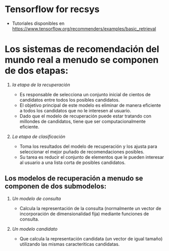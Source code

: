 # Tensorflow for recsys

- Tutoriales disponibles en https://www.tensorflow.org/recommenders/examples/basic_retrieval  

# Los sistemas de recomendación del mundo real a menudo se componen de dos etapas:  
1. *la etapa de la recuperación*  
    - Es responsable de selecciona un conjunto inicial de cientos de candidatos entre todos los posibles candidatos.  
    - El objetivo principal de este modelo es eliminar de manera eficiente a todos los candidatos que no le interesen al usuario.  
    - Dado que el modelo de recuperación puede estar tratando con millondes de candidatos, tiene que ser computacionalmente eficiente.  
  
2. *La etapa de clasificación*  
    - Toma los resultados del modelo de recuperación y los ajusta para  seleccionar el mejor puñado de recomendaciones posibles.  
    - Su tarea es reducir el conjunto de elementos que le pueden interesar al usuario a una lista corta de posibles candidatos.  


## Los modelos de recuperación a menudo se componen de dos submodelos:
1. *Un modelo de consulta* 
    - Calcula la representación de la consulta (normalmente un vector de incorporación de dimensionalidad fija) mediante funciones de consulta.  
  
2. *Un modelo candidato*
    - Que calcula la representación candidata (un vector de igual tamaño) utilizando las mismas caracteriticas candidatas.

    